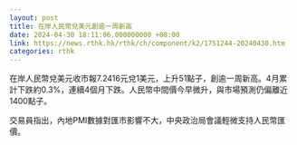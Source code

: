 ```yaml
---
layout: post
title: 在岸人民幣兌美元創逾一周新高
date: 2024-04-30 18:11:06.000000000 +08:00
link: https://news.rthk.hk/rthk/ch/component/k2/1751244-20240430.htm
categories: rthk
---
```


在岸人民幣兌美元收市報7.2416元兌1美元，上升51點子，創逾一周新高。4月累計下跌約0.3%，連續4個月下跌。人民幣中間價今早微升，與市場預測仍偏離近1400點子。

交易員指出，內地PMI數據對匯市影響不大，中央政治局會議輕微支持人民幣匯價。
